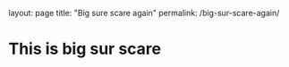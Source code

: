 layout: page
title: "Big sure scare again"
permalink: /big-sur-scare-again/

# This is big sur scare
